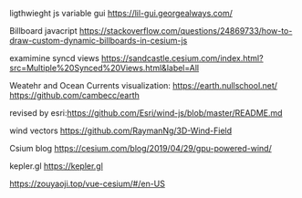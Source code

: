 
ligthwieght js variable gui
https://lil-gui.georgealways.com/

Billboard javacript
https://stackoverflow.com/questions/24869733/how-to-draw-custom-dynamic-billboards-in-cesium-js


examimine syncd views
https://sandcastle.cesium.com/index.html?src=Multiple%20Synced%20Views.html&label=All


Weatehr and Ocean Currents visualization:
https://earth.nullschool.net/
https://github.com/cambecc/earth

revised by esri:https://github.com/Esri/wind-js/blob/master/README.md

wind vectors
https://github.com/RaymanNg/3D-Wind-Field

Csium blog
https://cesium.com/blog/2019/04/29/gpu-powered-wind/

kepler.gl
https://kepler.gl


https://zouyaoji.top/vue-cesium/#/en-US

